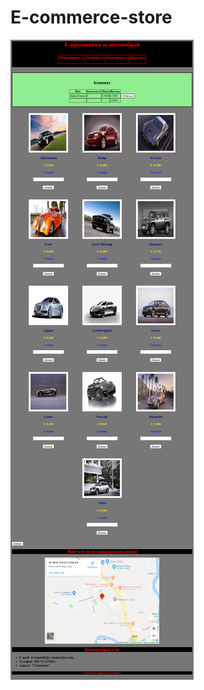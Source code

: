 # E-commerce-store
![E-commerce screenshot](https://raw.githubusercontent.com/dminovski0/E-commerce-store/master/E-commerce%20screenshot.png)
